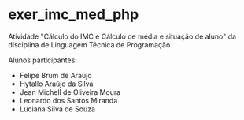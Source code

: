 # exer_imc_med_php

Atividade "Cálculo do IMC e Cálculo de média e situação de aluno" da disciplina de Linguagem Técnica de Programação

Alunos participantes:

- Felipe Brum de Araújo
- Hytallo Araújo da Silva
- Jean Michell de Oliveira Moura
- Leonardo dos Santos Miranda
- Luciana Silva de Souza
